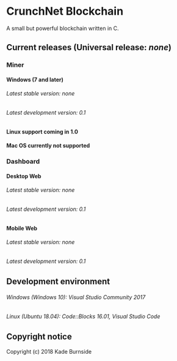 # CrunchNet Blockchain
A small but powerful blockchain written in C.
## Current releases (Universal release: *none*)
### Miner
#### Windows (7 and later)
###### Latest stable version: *none*
###### Latest development version: 0.1
#### Linux support coming in 1.0
#### Mac OS currently not supported
### Dashboard
#### Desktop Web
###### Latest stable version: *none*
###### Latest development version: 0.1
#### Mobile Web
###### Latest stable version: *none*
###### Latest development version: 0.1
## Development environment
###### Windows (Windows 10): Visual Studio Community 2017
###### Linux (Ubuntu 18.04): Code::Blocks 16.01, Visual Studio Code 
## Copyright notice
Copyright (c) 2018 Kade Burnside
